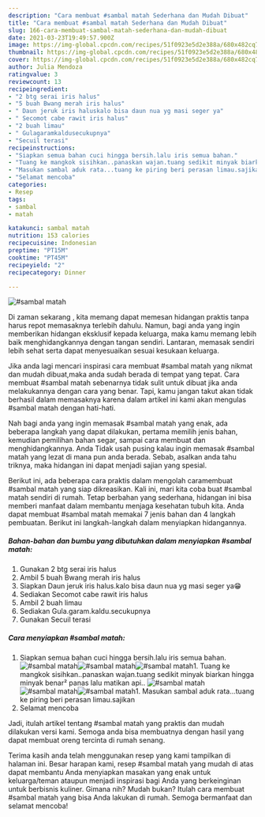 ```yaml
---
description: "Cara membuat #sambal matah Sederhana dan Mudah Dibuat"
title: "Cara membuat #sambal matah Sederhana dan Mudah Dibuat"
slug: 166-cara-membuat-sambal-matah-sederhana-dan-mudah-dibuat
date: 2021-03-23T19:49:57.900Z
image: https://img-global.cpcdn.com/recipes/51f0923e5d2e388a/680x482cq70/sambal-matah-foto-resep-utama.jpg
thumbnail: https://img-global.cpcdn.com/recipes/51f0923e5d2e388a/680x482cq70/sambal-matah-foto-resep-utama.jpg
cover: https://img-global.cpcdn.com/recipes/51f0923e5d2e388a/680x482cq70/sambal-matah-foto-resep-utama.jpg
author: Julia Mendoza
ratingvalue: 3
reviewcount: 13
recipeingredient:
- "2 btg serai iris halus"
- "5 buah Bwang merah iris halus"
- " Daun jeruk iris haluskalo bisa daun nua yg masi seger ya"
- " Secomot cabe rawit iris halus"
- "2 buah limau"
- " Gulagaramkaldusecukupnya"
- "Secuil terasi"
recipeinstructions:
- "Siapkan semua bahan cuci hingga bersih.lalu iris semua bahan."
- "Tuang ke mangkok sisihkan..panaskan wajan.tuang sedikit minyak biarkan hingga minyak benar² panas lalu matikan api.."
- "Masukan sambal aduk rata...tuang ke piring beri perasan limau.sajikan"
- "Selamat mencoba"
categories:
- Resep
tags:
- sambal
- matah

katakunci: sambal matah 
nutrition: 153 calories
recipecuisine: Indonesian
preptime: "PT15M"
cooktime: "PT45M"
recipeyield: "2"
recipecategory: Dinner

---
```



![#sambal matah](https://img-global.cpcdn.com/recipes/51f0923e5d2e388a/680x482cq70/sambal-matah-foto-resep-utama.jpg)

Di zaman  sekarang , kita memang dapat memesan hidangan praktis tanpa harus repot memasaknya terlebih dahulu. Namun, bagi anda yang ingin memberikan hidangan eksklusif kepada keluarga, maka kamu memang lebih baik menghidangkannya dengan tangan sendiri. Lantaran, memasak sendiri lebih sehat serta dapat menyesuaikan sesuai kesukaan keluarga.

Jika anda lagi mencari inspirasi cara membuat #sambal matah yang nikmat dan mudah dibuat,maka anda sudah berada di tempat yang tepat. Cara membuat #sambal matah  sebenarnya tidak sulit untuk dibuat jika anda melakukannya dengan cara yang benar. Tapi, kamu jangan takut akan tidak berhasil dalam memasaknya 
karena dalam artikel ini kami akan mengulas #sambal matah dengan hati-hati.  



Nah bagi anda yang ingin memasak #sambal matah yang enak, ada beberapa langkah yang dapat dilakukan, pertama memilih jenis bahan, kemudian pemilihan bahan segar, sampai cara membuat dan menghidangkannya. Anda Tidak usah pusing kalau ingin memasak #sambal matah yang lezat di mana pun anda berada. Sebab, asalkan anda  tahu triknya, maka hidangan ini dapat menjadi sajian yang spesial.

Berikut ini, ada beberapa cara praktis  dalam mengolah caramembuat #sambal matah yang siap dikreasikan. Kali ini, mari kita coba buat #sambal matah sendiri di rumah. Tetap berbahan yang sederhana, hidangan ini bisa memberi manfaat dalam membantu menjaga kesehatan tubuh kita. Anda dapat membuat #sambal matah memakai 7 jenis bahan dan 4 langkah pembuatan. Berikut ini langkah-langkah dalam menyiapkan hidangannya.

<!--inarticleads1-->

##### Bahan-bahan dan bumbu yang dibutuhkan dalam menyiapkan #sambal matah:

1. Gunakan 2 btg serai iris halus
1. Ambil 5 buah Bwang merah iris halus
1. Siapkan  Daun jeruk iris halus.kalo bisa daun nua yg masi seger ya😁
1. Sediakan  Secomot cabe rawit iris halus
1. Ambil 2 buah limau
1. Sediakan  Gula.garam.kaldu.secukupnya
1. Gunakan Secuil terasi




<!--inarticleads2-->

##### Cara menyiapkan #sambal matah:

1. Siapkan semua bahan cuci hingga bersih.lalu iris semua bahan.
<img src="https://img-global.cpcdn.com/steps/3693c51336dc32ef/160x128cq70/sambal-matah-langkah-memasak-1-foto.jpg" alt="#sambal matah"><img src="https://img-global.cpcdn.com/steps/a66ee6fc9bc3f901/160x128cq70/sambal-matah-langkah-memasak-1-foto.jpg" alt="#sambal matah"><img src="https://img-global.cpcdn.com/steps/bb7f67578a3d785d/160x128cq70/sambal-matah-langkah-memasak-1-foto.jpg" alt="#sambal matah">1. Tuang ke mangkok sisihkan..panaskan wajan.tuang sedikit minyak biarkan hingga minyak benar² panas lalu matikan api..
<img src="https://img-global.cpcdn.com/steps/6b82aca273ebaca1/160x128cq70/sambal-matah-langkah-memasak-2-foto.jpg" alt="#sambal matah"><img src="https://img-global.cpcdn.com/steps/15098c268b6cc209/160x128cq70/sambal-matah-langkah-memasak-2-foto.jpg" alt="#sambal matah"><img src="https://img-global.cpcdn.com/steps/d7821c83de8c7f30/160x128cq70/sambal-matah-langkah-memasak-2-foto.jpg" alt="#sambal matah">1. Masukan sambal aduk rata...tuang ke piring beri perasan limau.sajikan
1. Selamat mencoba




Jadi, itulah artikel tentang  #sambal matah  yang praktis dan mudah dilakukan versi kami. Semoga anda bisa membuatnya dengan hasil yang dapat membuat oreng tercinta di rumah senang. 

Terima kasih anda telah menggunakan resep yang kami tampilkan di halaman ini. Besar harapan kami, resep  #sambal matah yang mudah di atas dapat membantu Anda menyiapkan masakan yang enak untuk keluarga/teman ataupun menjadi inspirasi bagi Anda yang berkeinginan untuk berbisnis kuliner. Gimana nih? Mudah bukan? Itulah cara membuat #sambal matah yang bisa Anda lakukan di rumah. Semoga bermanfaat dan selamat mencoba!


